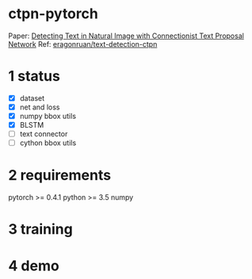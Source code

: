 # ctpn-pytorch
Paper: [Detecting Text in Natural Image with Connectionist Text Proposal Network](https://arxiv.org/abs/1609.03605)
Ref: [eragonruan/text-detection-ctpn](https://github.com/eragonruan/text-detection-ctpn)

# 1 status
- [x] dataset
- [x] net and loss
- [x] numpy bbox utils
- [x] BLSTM
- [ ] text connector
- [ ] cython bbox utils 

# 2 requirements
pytorch >= 0.4.1
python >= 3.5
numpy

# 3 training

# 4 demo

